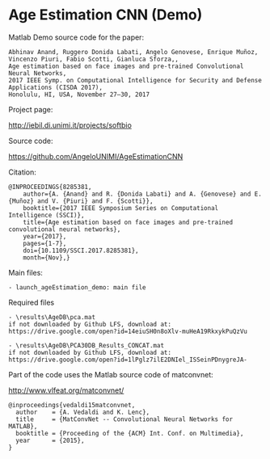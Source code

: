 # Age Estimation CNN (Demo)

Matlab Demo source code for the paper:

	Abhinav Anand, Ruggero Donida Labati, Angelo Genovese, Enrique Muñoz, Vincenzo Piuri, Fabio Scotti, Gianluca Sforza,, 
	Age estimation based on face images and pre-trained Convolutional Neural Networks, 
	2017 IEEE Symp. on Computational Intelligence for Security and Defense Applications (CISDA 2017),
	Honolulu, HI, USA, November 27–30, 2017
	
Project page:

http://iebil.di.unimi.it/projects/softbio

Source code:

https://github.com/AngeloUNIMI/AgeEstimationCNN

Citation:

    @INPROCEEDINGS{8285381,
        author={A. {Anand} and R. {Donida Labati} and A. {Genovese} and E. {Muñoz} and V. {Piuri} and F. {Scotti}},
        booktitle={2017 IEEE Symposium Series on Computational Intelligence (SSCI)},
        title={Age estimation based on face images and pre-trained convolutional neural networks},
        year={2017},
        pages={1-7},
        doi={10.1109/SSCI.2017.8285381},
        month={Nov},}

Main files:

    - launch_ageEstimation_demo: main file
    
Required files

    - \results\AgeDB\pca.mat
    if not downloaded by Github LFS, download at:
    https://drive.google.com/open?id=14eiuSH0n8oXlv-muHeA19RkxykPuQzVu

    - \results\AgeDB\PCA30DB_Results_CONCAT.mat
    if not downloaded by Github LFS, download at:
    https://drive.google.com/open?id=1lPglz7ilE2DNIel_ISSeinPDnygreJA-

Part of the code uses the Matlab source code of matconvnet:

http://www.vlfeat.org/matconvnet/
    
    @inproceedings{vedaldi15matconvnet,
      author    = {A. Vedaldi and K. Lenc},
      title     = {MatConvNet -- Convolutional Neural Networks for MATLAB},
      booktitle = {Proceeding of the {ACM} Int. Conf. on Multimedia},
      year      = {2015},
    }
	
